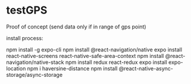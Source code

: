 # testGPS
Proof of concept (send data only if in range of gps point)

install process:

npm install -g expo-cli
npm install @react-navigation/native
expo install react-native-screens react-native-safe-area-context
npm install @react-navigation/native-stack
npm install redux react-redux
expo install expo-location
npm i haversine-distance
npm install @react-native-async-storage/async-storage
